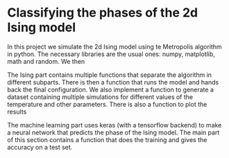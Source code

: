 # Classifying the phases of the 2d Ising model

In this project we simulate the 2d Ising model using te Metropolis algorithm in python. The necessary libraries are the usual ones: numpy, matplotlib, math and random. We then 

The Ising part contains multiple functions that separate the algorithm in different subparts. There is then a function that runs the model and hands back the final configuration. We also implement a function to generate a dataset containing multiple simulations for different values of the temperature and other parameters. There is also a function to plot the results

The machine learning part uses keras (with a tensorflow backend) to make a neural network that predicts the phase of the Ising model. The main part of this section contains a function that does the training and gives the accuracy on a test set.
